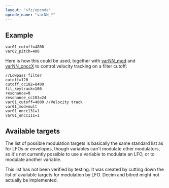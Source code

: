 ```yaml
---
layout: "sfz/opcode"
opcode_name: "varNN_*"
---
```

## Example

```
var01_cutoff=4800
var02_pitch=400
```

Here is how this could be used, together with [varNN_mod] and
[varNN_onccX] to control velocity tracking on a filter cutoff:

```
//Lowpass filter
cutoff=120
cutoff_cc102=8400
fil_keytrack=100
resonance=0
resonance_cc103=24
var01_cutoff=4800 //Velocity track
var01_mod=mult
var01_oncc131=1
var01_oncc111=1
```

## Available targets

The list of possible modulation targets is basically the same standard list
as for LFOs or envelopes, though variables can't modulate other modulators,
so it's not currently possible to use a variable to modulate an LFO,
or to modulate another variable.

This list has not been verified by testing. It was created by cutting down the
list of available targets for modulation by LFO. Decim and bitred might not
actually be implemented.


[varNN_mod]:   varNN_mod
[varNN_onccX]: varNN_onccX
